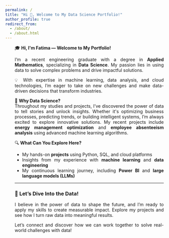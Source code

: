 ```yaml
---
permalink: /
title: "Hi 👋, Welcome to My Data Science Portfolio!"
author_profile: true
redirect_from: 
  - /about/
  - /about.html
---
```

<div style="margin-left: 30px; text-align: justify;">

🎓 **Hi, I'm Fatima — Welcome to My Portfolio!**

I’m a recent engineering graduate with a degree in **Applied Mathematics**, specializing in **Data Science**. My passion lies in using data to solve complex problems and drive impactful solutions. 

💡 With expertise in machine learning, data analysis, and cloud technologies, I’m eager to take on new challenges and make data-driven decisions that transform industries.

🚀 **Why Data Science?**  
Throughout my studies and projects, I’ve discovered the power of data to tell stories and unlock insights. Whether it's optimizing business processes, predicting trends, or building intelligent systems, I’m always excited to explore innovative solutions. My recent projects include **energy management optimization** and **employee absenteeism analysis** using advanced machine learning algorithms.

🔍 **What Can You Explore Here?**  
- My hands-on **projects** using Python, SQL, and cloud platforms
- Insights from my experience with **machine learning** and **data engineering**
- My continuous learning journey, including **Power BI** and **large language models (LLMs)**

---

### 🎯 **Let’s Dive Into the Data!**
I believe in the power of data to shape the future, and I’m ready to apply my skills to create measurable impact. Explore my projects and see how I turn raw data into meaningful results.

Let’s connect and discover how we can work together to solve real-world challenges with data!

</div>